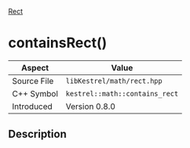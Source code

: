 [Rect](index)
# containsRect()
| Aspect | Value |
| --- | --- |
| Source File | `libKestrel/math/rect.hpp` |
| C++ Symbol | `kestrel::math::contains_rect` |
| Introduced | Version 0.8.0 |
## Description


